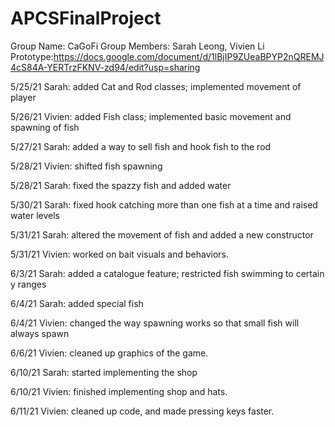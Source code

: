 # APCSFinalProject
Group Name: CaGoFi
Group Members: Sarah Leong, Vivien Li
Prototype:https://docs.google.com/document/d/1lBjIP9ZUeaBPYP2nQREMJ4cS84A-YERTrzFKNV-zd94/edit?usp=sharing

5/25/21 Sarah: added Cat and Rod classes; implemented movement of player

5/26/21 Vivien: added Fish class; implemented basic movement and spawning of fish

5/27/21 Sarah: added a way to sell fish and hook fish to the rod

5/28/21 Vivien: shifted fish spawning

5/28/21 Sarah: fixed the spazzy fish and added water

5/30/21 Sarah: fixed hook catching more than one fish at a time and raised water levels

5/31/21 Sarah: altered the movement of fish and added a new constructor

5/31/21 Vivien: worked on bait visuals and behaviors.

6/3/21 Sarah: added a catalogue feature; restricted fish swimming to certain y ranges

6/4/21 Sarah: added special fish

6/4/21 Vivien: changed the way spawning works so that small fish will always spawn

6/6/21 Vivien: cleaned up graphics of the game.

6/10/21 Sarah: started implementing the shop

6/10/21 Vivien: finished implementing shop and hats.

6/11/21 Vivien: cleaned up code, and made pressing keys faster.
